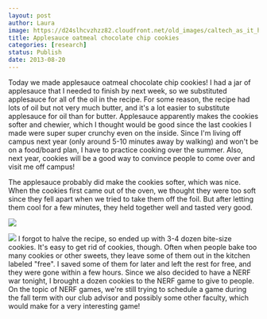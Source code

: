 ```yaml
---
layout: post
author: Laura
image: https://d24slhcvzhzz82.cloudfront.net/old_images/caltech_as_it_happens/6a0105349b8251970b019104c7658e970c.jpg
title: Applesauce oatmeal chocolate chip cookies 
categories: [research]
status: Publish
date: 2013-08-20
---
```



Today we made applesauce oatmeal chocolate chip cookies! I had a jar of applesauce that I needed to finish by next week, so we substituted applesauce for all of the oil in the recipe. For some reason, the recipe had lots of oil but not very much butter, and it's a lot easier to substitute applesauce for oil than for butter. Applesauce apparently makes the cookies softer and chewier, which I thought would be good since the last cookies I made were super super crunchy even on the inside. Since I'm living off campus next year (only around 5-10 minutes away by walking) and won't be on a food/board plan, I have to practice cooking over the summer. Also, next year, cookies will be a good way to convince people to come over and visit me off campus!

The applesauce probably did make the cookies softer, which was nice. When the cookies first came out 
of the oven, we thought they were too soft since they fell apart when we 
tried to take them off the foil. But after letting them cool for a few 
minutes, they held together well and tasted very good.


![](https://d24slhcvzhzz82.cloudfront.net/old_images/6a0105349b8251970b01901ed177fc970b-320wi.jpg)


![](https://d24slhcvzhzz82.cloudfront.net/old_images/caltech_as_it_happens/6a0105349b8251970b01901ed1782f970b.jpg)
I forgot to halve the recipe, so ended up with 3-4 dozen bite-size 
cookies. It's easy to get rid of cookies, though. Often when people bake
 too many cookies or other sweets, they leave some of them out in the 
kitchen labeled "free". I saved some of them for later and left the rest
 for free, and they were gone within a few hours. Since we also decided to have a NERF war tonight, I brought a dozen cookies to the NERF game to 
give to people. On the topic of NERF games, we're still trying to schedule a game during the fall term with our club advisor and possibly some other faculty, which would make for a very interesting game!

